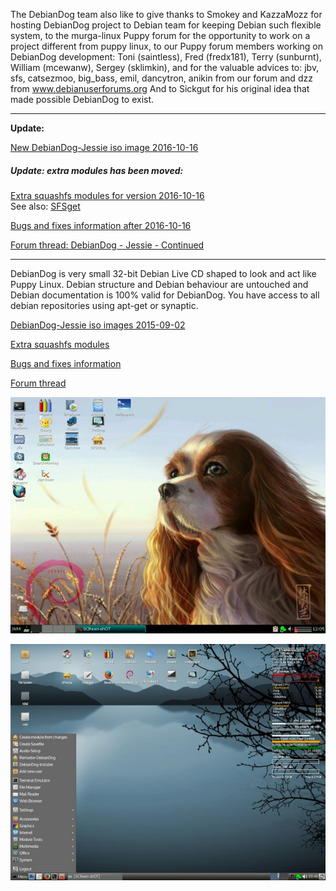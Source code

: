 
The DebianDog team also like to give thanks to Smokey and KazzaMozz for hosting DebianDog project
to Debian team for keeping Debian such flexible system,
to the murga-linux Puppy forum for the opportunity to work on a project different from puppy linux,
to our Puppy forum members working on DebianDog development:
Toni (saintless), Fred (fredx181), Terry (sunburnt), William (mcewanw), Sergey (sklimkin),
and for the valuable advices to: jbv, sfs, catsezmoo, big_bass, emil, dancytron, anikin from our forum
and dzz from www.debianuserforums.org
And to Sickgut for his original idea that made possible DebianDog to exist.

***   

**Update:**

[New DebianDog-Jessie iso image 2016-10-16](https://github.com/DebianDog/Jessie/releases/tag/v2.1)

##### Update: extra modules has been moved:
[Extra squashfs modules for version 2016-10-16](https://github.com/DebianDog/SFSget/releases)   
See also: [SFSget](https://github.com/DebianDog/SFSget)   

[Bugs and fixes information after 2016-10-16](https://github.com/DebianDog/Jessie/blob/gh-pages/Bugs-and-Fixes-after-2016-10-16.md)

[Forum thread: DebianDog - Jessie - Continued](http://murga-linux.com/puppy/viewtopic.php?p=928498#928498)

***
DebianDog is very small 32-bit Debian Live CD shaped to look and act like Puppy Linux. Debian structure and Debian behaviour are untouched and Debian documentation is 100% valid for DebianDog. You have access to all debian repositories using apt-get or synaptic.

[DebianDog-Jessie iso images 2015-09-02](https://github.com/DebianDog/Jessie/releases/tag/v.1.0)

[Extra squashfs modules](https://github.com/DebianDog/Jessie/releases/tag/v.0.1)

[Bugs and fixes information](https://github.com/DebianDog/Jessie/blob/master/Bugs-and-Fixes.md)

[Forum thread](http://murga-linux.com/puppy/viewtopic.php?t=99460)

![Jwm](https://github.com/DebianDog/Jessie/blob/master/screenshots/DebianDog-Jessie-jwm.jpg?raw=true)

![OpenBox](https://github.com/DebianDog/Jessie/blob/master/screenshots/DebianDog-Jessie-openbox.jpg?raw=true)

